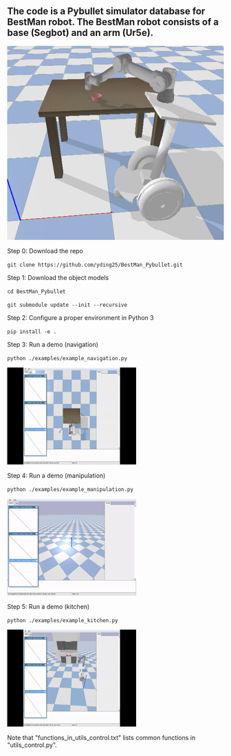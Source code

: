 ## The code is a Pybullet simulator database for BestMan robot. The BestMan robot consists of a base (Segbot) and an arm (Ur5e).

<img src="./image/bestman.png" alt="bestman" width="600" height="450">

Step 0: Download the repo

`git clone https://github.com/yding25/BestMan_Pybullet.git`


Step 1: Download the object models

`cd BestMan_Pybullet`

`git submodule update --init --recursive`


Step 2: Configure a proper environment in Python 3

`pip install -e .`


Step 3: Run a demo (navigation)

`python ./examples/example_navigation.py`

<img src="image/example_navigation.gif" width="300" height="225">


Step 4: Run a demo (manipulation)

`python ./examples/example_manipulation.py`

<img src="image/example_manipulation.gif" width="300" height="225">


Step 5: Run a demo (kitchen)

`python ./examples/example_kitchen.py`

<img src="image/example_kitchen.gif" width="300" height="225">

Note that "functions_in_utils_control.txt" lists common functions in "utils_control.py".


